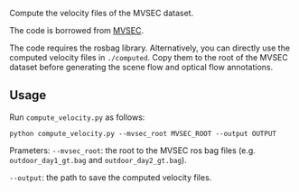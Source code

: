 Compute the velocity files of the MVSEC dataset.

The code is borrowed from [MVSEC](https://github.com/daniilidis-group/mvsec/tree/master/tools/gt_flow).

The code requires the rosbag library. Alternatively, you can directly use the computed velocity files in `./computed`. Copy them to the root of the MVSEC dataset before generating the scene flow and optical flow annotations.

## Usage
Run `compute_velocity.py` as follows:
```
python compute_velocity.py --mvsec_root MVSEC_ROOT --output OUTPUT
```
Prameters:
`--mvsec_root`: the root to the MVSEC ros bag files (e.g. `outdoor_day1_gt.bag` and `outdoor_day2_gt.bag`).

`--output`: the path to save the computed velocity files.
